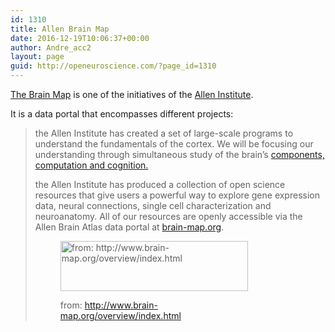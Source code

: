 ```yaml
---
id: 1310
title: Allen Brain Map
date: 2016-12-19T10:06:37+00:00
author: Andre_acc2
layout: page
guid: http://openeuroscience.com/?page_id=1310
---
```

[The Brain Map](http://www.brain-map.org/) is one of the initiatives of the [Allen Institute](http://www.alleninstitute.org/about/).

It is a data portal that encompasses different projects:

> the Allen Institute has created a set of large-scale programs to understand the fundamentals of the cortex. We will be focusing our understanding through simultaneous study of the brain&#8217;s  <a href="http://alleninstitute.org/our-science/brain-science/research/" target="_blank">components, computation and cognition.</a>
> 
> the Allen Institute has produced a collection of open science resources that give users a powerful way to explore gene expression data, neural connections, single cell characterization and neuroanatomy. All of our resources are openly accessible via the Allen Brain Atlas data portal at <a href="http://www.brain-map.org/" target="_blank">brain-map.org</a>.<figure id="attachment_1311" style="width: 300px" class="wp-caption alignnone">
> 
> <img class="size-medium wp-image-1311" src="https://i0.wp.com/openeuroscience.com/wp-content/uploads/2016/12/brain_atlas.png?resize=300%2C80" alt="from: http://www.brain-map.org/overview/index.html" width="300" height="80" srcset="https://i0.wp.com/openeuroscience.com/wp-content/uploads/2016/12/brain_atlas.png?resize=300%2C80 300w, https://i0.wp.com/openeuroscience.com/wp-content/uploads/2016/12/brain_atlas.png?resize=768%2C204 768w, https://i0.wp.com/openeuroscience.com/wp-content/uploads/2016/12/brain_atlas.png?w=800 800w" sizes="(max-width: 300px) 100vw, 300px" data-recalc-dims="1" /><figcaption class="wp-caption-text">from: http://www.brain-map.org/overview/index.html</figcaption></figure>